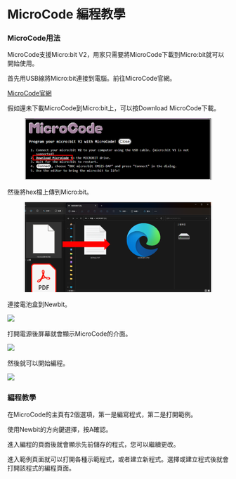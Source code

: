 # MicroCode 編程教學

### MicroCode用法

MicroCode支援Micro:bit V2，用家只需要將MicroCode下載到Micro:bit就可以開始使用。

首先用USB線將Micro:bit連接到電腦。前往MicroCode官網。

[MicroCode官網](https://microsoft.github.io/microcode/#H4sIAMDPv2MAA32OWwuCMBiG/1JmB3aZIrXhFJmH5V1lwre0AhWdv75PZ9BVVy8PvKe7Zv2tJs/8mNZUvfe0OkBYtah0UY7aQDJ6IEUPkaC7TDMnTAzHhoMAWFGK4cdP//q5chwKyPEZpFw1+CPG/Svmt5Fghe8yZ+aHN3B35sDwSnMPu6aMbS2b5muZWsQ/4Tbght2SpVdMua939rhsnUs2XjLSUfWCQtEucDeaAyMf85b1ohABAAA=)

假如還未下載MicroCode到Micro:bit上，可以按Download MicroCode下載。

<figure><img src="../../../.gitbook/assets/image (2) (1) (1) (1) (1) (1) (1) (1) (1) (1) (1) (1) (1) (1) (1).png" alt=""><figcaption></figcaption></figure>

然後將hex檔上傳到Micro:bit。

<figure><img src="../../../.gitbook/assets/image (3) (1) (1) (1) (1) (1) (1) (1) (1) (1).png" alt=""><figcaption></figcaption></figure>

連接電池盒到Newbit。

![](https://kittenbothk.readthedocs.io/en/latest/_images/newbit2.png)

打開電源後屏幕就會顯示MicroCode的介面。

![](https://kittenbothk.readthedocs.io/en/latest/_images/newbit3.png)

然後就可以開始編程。

![](https://kittenbothk.readthedocs.io/en/latest/_images/newbit4.png)

### 編程教學

在MicroCode的主頁有2個選項，第一是編寫程式，第二是打開範例。

使用Newbit的方向鍵選擇，按A確認。

進入編程的頁面後就會顯示先前儲存的程式，您可以繼續更改。

進入範例頁面就可以打開各種示範程式，或者建立新程式。選擇或建立程式後就會打開該程式的編程頁面。
